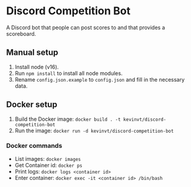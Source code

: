 # Discord Competition Bot

A Discord bot that people can post scores to and that provides a scoreboard.

## Manual setup

1. Install node (v16).
2. Run `npm install` to install all node modules.
3. Rename `config.json.example` to `config.json` and fill in the necessary data.

## Docker setup

1. Build the Docker image: `docker build . -t kevinvt/discord-competition-bot`
2. Run the image: `docker run -d kevinvt/discord-competition-bot`

### Docker commands

- List images: `docker images`
- Get Container id: `docker ps`
- Print logs: `docker logs <container id>`
- Enter container: `docker exec -it <container id> /bin/bash`
